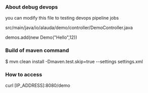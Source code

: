 ### About debug devops
you can modify this file to testing devops pipeline jobs

src/main/java/io/alauda/demo/controller/DemoController.java

   demos.add(new Demo("Hello",12))

### Build of maven command
$ mvn clean install -Dmaven.test.skip=true --settings settings.xml

### How to access
curl [IP_ADDRESS]:8080/demo